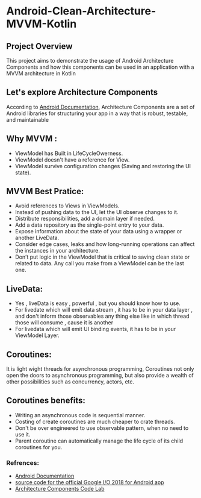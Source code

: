 # Android-Clean-Architecture-MVVM-Kotlin
## Project Overview

This project aims to demonstrate the usage of Android Architecture Components and how this components can be used in an application with a MVVM architecture in Kotlin 

## Let's explore Architecture Components  
According to [Android Documentation](https://developer.android.com/topic/libraries/architecture), Architecture Components are a set of Android libraries for structuring your app in a way that is robust, testable, and maintainable

## Why MVVM :

- ViewModel has Built in LifeCycleOwerness.
- ViewModel doesn't have a reference for View.
- ViewModel survive configuration changes (Saving and restoring the UI state).

## MVVM Best Pratice:

- Avoid references to Views in ViewModels.
- Instead of pushing data to the UI, let the UI observe changes to it.
- Distribute responsibilities, add a domain layer if needed.
- Add a data repository as the single-point entry to your data.
- Expose information about the state of your data using a wrapper or another LiveData.
- Consider edge cases, leaks and how long-running operations can affect the instances in your architecture.
- Don’t put logic in the ViewModel that is critical to saving clean state or related to data. Any call you make from a ViewModel can be the last one.

## LiveData:
- Yes , liveData is easy , powerful , but you should know how to use.
- For livedate which will emit data stream , it has to be in your data layer , and don't inform those observables any thing else like in which thread those will consume , cause it is another
- For livedata which will emit UI binding events, it has to be in your ViewModel Layer.

## Coroutines: 
It is light wight threads for asynchronous programming, Coroutines not only open the doors to asynchronous programming, but also provide a wealth of other possibilities such as concurrency, actors, etc.

## Coroutines benefits:

- Writing an asynchronous code is sequential manner.
- Costing of create coroutines are much cheaper to crate threads.
- Don't be over engineered to use observable pattern, when no need to use it.
- Parent coroutine can automatically manage the life cycle of its child coroutines for you.

### Refrences: ###
- [ِAndroid Documentation](https://developer.android.com/topic/libraries/architecture)
- [source code for the official Google I/O 2018 for Android app](https://android-developers.googleblog.com/2018/08/google-releases-source-for-google-io.html)
- [Architecture Components Code Lab](https://codelabs.developers.google.com/codelabs/build-app-with-arch-components/index.html?index=..%2F..%2Findex#0)



